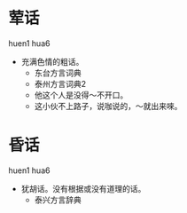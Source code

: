 # 荤话
huen1 hua6
+ 充满色情的粗话。
  * 东台方言词典
  * 泰州方言词典2
  - 他这个人是没得～不开口。
  - 这小伙不上路子，说咖说的，～就出来唻。

# 昏话
huen1 hua6
+ 犹胡话。没有根据或没有道理的话。
  * 泰兴方言辞典
